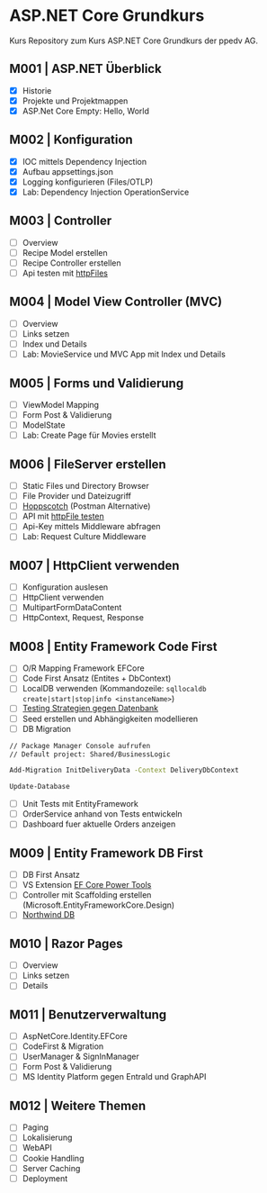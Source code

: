 # ASP.NET Core Grundkurs

Kurs Repository zum Kurs ASP.NET Core Grundkurs der ppedv AG.

## M001 | ASP.NET Überblick

-   [x] Historie
-   [x] Projekte und Projektmappen
-   [x] ASP.Net Core Empty: Hello, World

## M002 | Konfiguration

-   [x] IOC mittels Dependency Injection
-   [x] Aufbau appsettings.json
-   [x] Logging konfigurieren (Files/OTLP)
-   [x] Lab: Dependency Injection OperationService

## M003 | Controller

-   [ ] Overview
-   [ ] Recipe Model erstellen
-   [ ] Recipe Controller erstellen
-   [ ] Api testen mit [httpFiles](https://learn.microsoft.com/en-us/aspnet/core/test/http-files)

## M004 | Model View Controller (MVC)

-   [ ] Overview
-   [ ] Links setzen
-   [ ] Index und Details
-   [ ] Lab: MovieService und MVC App mit Index und Details

## M005 | Forms und Validierung

-   [ ] ViewModel Mapping
-   [ ] Form Post & Validierung
-   [ ] ModelState
-   [ ] Lab: Create Page für Movies erstellt

## M006 | FileServer erstellen

-   [ ] Static Files und Directory Browser
-   [ ] File Provider und Dateizugriff
-   [ ] [Hoppscotch](https://hoppscotch.io/) (Postman Alternative)
-   [ ] API mit [httpFile testen](https://learn.microsoft.com/de-de/aspnet/core/test/http-files)
-   [ ] Api-Key mittels Middleware abfragen
-   [ ] Lab: Request Culture Middleware

## M007 | HttpClient verwenden

-   [ ] Konfiguration auslesen
-   [ ] HttpClient verwenden
-   [ ] MultipartFormDataContent
-   [ ] HttpContext, Request, Response

## M008 | Entity Framework Code First

-   [ ] O/R Mapping Framework EFCore
-   [ ] Code First Ansatz (Entites + DbContext)
-   [ ] LocalDB verwenden (Kommandozeile: `sqllocaldb create|start|stop|info <instanceName>`)
-   [ ] [Testing Strategien gegen Datenbank](https://learn.microsoft.com/de-de/ef/core/testing/)
-   [ ] Seed erstellen und Abhängigkeiten modellieren
-   [ ] DB Migration 

```bash
// Package Manager Console aufrufen
// Default project: Shared/BusinessLogic

Add-Migration InitDeliveryData -Context DeliveryDbContext

Update-Database

```

-   [ ] Unit Tests mit EntityFramework
-   [ ] OrderService anhand von Tests entwickeln
-   [ ] Dashboard fuer aktuelle Orders anzeigen

## M009 | Entity Framework DB First

-   [ ] DB First Ansatz
-   [ ] VS Extension [EF Core Power Tools](https://marketplace.visualstudio.com/items?itemName=ErikEJ.EFCorePowerTools)
-   [ ] Controller mit Scaffolding erstellen (Microsoft.EntityFrameworkCore.Design)
-   [ ] [Northwind DB](https://github.com/microsoft/sql-server-samples/blob/master/samples/databases/northwind-pubs/instnwnd.sql)

## M010 | Razor Pages

-   [ ] Overview
-   [ ] Links setzen
-   [ ] Details

## M011 | Benutzerverwaltung

-   [ ] AspNetCore.Identity.EFCore
-   [ ] CodeFirst & Migration
-   [ ] UserManager & SignInManager
-   [ ] Form Post & Validierung
-   [ ] MS Identity Platform gegen EntraId und GraphAPI

## M012 | Weitere Themen

-   [ ] Paging
-   [ ] Lokalisierung
-   [ ] WebAPI
-   [ ] Cookie Handling
-   [ ] Server Caching
-   [ ] Deployment 

